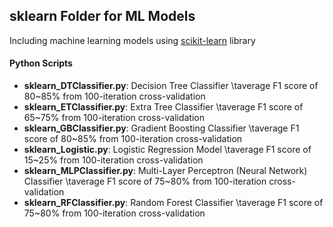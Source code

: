 ## sklearn Folder for ML Models
Including machine learning models using <a href="http://scikit-learn.org/stable/">scikit-learn</a> library

#### Python Scripts
* **sklearn_DTClassifier.py**: Decision Tree Classifier
\taverage F1 score of 80~85% from 100-iteration cross-validation
* **sklearn_ETClassifier.py**: Extra Tree Classifier
\taverage F1 score of 65~75% from 100-iteration cross-validation
* **sklearn_GBClassifier.py**: Gradient Boosting Classifier
\taverage F1 score of 80~85% from 100-iteration cross-validation
* **sklearn_Logistic.py**: Logistic Regression Model
\taverage F1 score of 15~25% from 100-iteration cross-validation
* **sklearn_MLPClassifier.py**: Multi-Layer Perceptron (Neural Network) Classifier
\taverage F1 score of 75~80% from 100-iteration cross-validation
* **sklearn_RFClassifier.py**: Random Forest Classifier
\taverage F1 score of 75~80% from 100-iteration cross-validation

